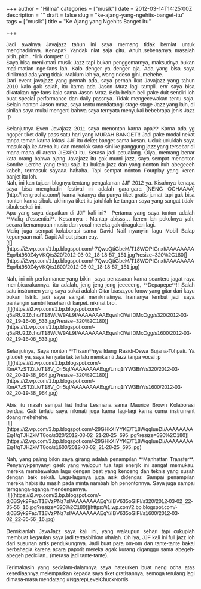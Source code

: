 +++
author = "Hilma"
categories = ["musik"]
date = 2012-03-14T14:25:00Z
description = ""
draft = false
slug = "ke-ajang-yang-ngehits-banget-itu"
tags = ["musik"]
title = "Ke Ajang yang Ngehits Banget Itu"

+++

<div class="separator" style="clear: both; text-align: justify;"><span style="font-family: Arial, Helvetica, sans-serif;">Jadi awalnya Javajazz tahun ini saya memang tidak berniat untuk menghadirinya. Kenapa? Yandak niat saja gitu. Anuh..sebenarnya masalah pitih..pitih.. *lirik dompet* 🙂</span></div><div><div style="text-align: justify;"><span style="font-family: Arial, Helvetica, sans-serif;">Saya bisa menikmati musik Jazz tapi bukan penggemarnya, maksudnya bukan mati-matian nge-fans lah. Kalo denger ya denger aja. Ada yang bisa saya dinikmati ada yang tidak. Maklum lah ya, wong ndeso gini.,mehehe.</span></div></div><div><div style="text-align: justify;"><span style="font-family: Arial, Helvetica, sans-serif;">Dari event javajazz yang pernah ada, saya pernah ikut Javajazz yang tahun 2010 kalo gak salah, itu karna ada Jason Mraz lagi tampil. errr saya bisa dikatakan nge-fans kalo sama Jason Mraz. Bela-belain beli pake duit sendiri loh buat special performance dan daily passnya. Tidak mengecewakan tentu saja. Selain nonton Jason mraz, saya tentu mendatangi stage-stage Jazz yang lain, di sinilah saya mulai mengerti bahwa saya ternyata menyukai bebebrapa jenis Jazz :p</span></div><div style="text-align: justify;"><span style="font-family: Arial, Helvetica, sans-serif;"> </span></div></div><div><div style="text-align: justify;"><span style="font-family: Arial, Helvetica, sans-serif;">Selanjutnya Even Javajazz 2011 saya menonton karna apa?? Karna ada yg ngoper tiket daily pass satu hari yang MURAH BANGET!! Jadi pake modal nekat tanpa teman karna lokasi JJF itu deket banget sama kosan. Ucluk-ucluklah saya masuk aja ke Arena itu dan menclok sana-sini ke panggung jazz yang tersebar di mana-mana di arena JIEXPO itu. Serasa jadi petualang. Oiya, memang benar kata orang bahwa ajang Javajazz itu gak murni jazz, saya sempat menonton Sondre Lerche yang tentu saja itu bukan jazz dan yang nonton ituh abegeeeh kabeh, termasuk sayaaa hahaha. Tapi sempat nonton Fourplay yang keren banjet itu loh.</span></div><div style="text-align: justify;"></div></div><div><div style="text-align: justify;"><span style="font-family: Arial, Helvetica, sans-serif;">Nah, ini kan tujuan blognya tentang pengalaman JJF 2012 ya. Kisahnya kenapa saya bisa menghadiri festival ini adalah gara-gara [NENG OCHAAAA](http://neng-ocha.com/) karna katanya dia punya tiket gratis jumat tapi gak bisa nonton karna sibuk. akhirnya tiket itu jatuhlah ke tangan saya yang sangat tidak-sibuk-sekali ini.</span></div><div style="text-align: justify;"><span style="font-family: Arial, Helvetica, sans-serif;">Apa yang saya dapatkan di JJF kali ini?  Pertama yang saya tonton adalah **Maliq d’essential**. Kesannya : Mantap abisss… keren lah pokoknya yah, secara kemampuan music dan vocal mereka gak diragukan lagi.</span></div><div style="text-align: justify;"><span style="font-family: Arial, Helvetica, sans-serif;">Maliq juga sempat kolaborasi sama David Naif nyanyiin lagu Mobil Balap kepunyaan naif. Dapit All-out pisan euy.</span></div><div style="text-align: justify;"><span style="font-family: Arial, Helvetica, sans-serif;">[![](https://i2.wp.com/1.bp.blogspot.com/-7QwoQtiGbeM/T18WOPIGnxI/AAAAAAAAEqo/bt980Z4yVKQ/s320/2012-03-02_18-18-57_151.jpg?resize=320%2C180)](https://i2.wp.com/1.bp.blogspot.com/-7QwoQtiGbeM/T18WOPIGnxI/AAAAAAAAEqo/bt980Z4yVKQ/s1600/2012-03-02_18-18-57_151.jpg) </span></div><div style="text-align: justify;"><span style="font-family: Arial, Helvetica, sans-serif;"> </span></div><div style="text-align: justify;"><span style="font-family: Arial, Helvetica, sans-serif;">Nah, ini nih performance yang bikin  saya penasaran karna seantero jagat raya membicarakannya. itu adalah, jeng jeng jeng jeeeeeng, **Depapepe**!! Salah satu instrumen yang saya sukai adalah Gitar biasa,you know yang gitar dari kayu bukan listrik. jadi saya sangat menikmatinya. Iramanya lembut jadi saya pantengin sambil lesehan di karpet. nikmat bro..</span></div><div style="text-align: justify;"><span style="font-family: Arial, Helvetica, sans-serif;">[![](https://i2.wp.com/1.bp.blogspot.com/-q5aRU2JZcho/T18WcW9AL9I/AAAAAAAAEqw/hOWrIDMxOgg/s320/2012-03-02_19-16-06_533.jpg?resize=320%2C180)](https://i1.wp.com/1.bp.blogspot.com/-q5aRU2JZcho/T18WcW9AL9I/AAAAAAAAEqw/hOWrIDMxOgg/s1600/2012-03-02_19-16-06_533.jpg) </span></div><div style="text-align: justify;"><span style="font-family: Arial, Helvetica, sans-serif;"> </span></div><div style="text-align: justify;"><span style="font-family: Arial, Helvetica, sans-serif;">Selanjutnya, Saya nonton **Trisam**nya Idang Rasidi-Dewa Bujana-Tohpati. Ya gitudeh ya, saya ternyata tak terlalu menikamti Jazz tanpa vocal :p</span></div><div style="text-align: justify;"><span style="font-family: Arial, Helvetica, sans-serif;">[![](https://i1.wp.com/1.bp.blogspot.com/-XmA7zSTZiLk/T18V_0rr5qI/AAAAAAAAEqg/Lmq1iYW3BiY/s320/2012-03-02_20-19-38_964.jpg?resize=320%2C180)](https://i2.wp.com/1.bp.blogspot.com/-XmA7zSTZiLk/T18V_0rr5qI/AAAAAAAAEqg/Lmq1iYW3BiY/s1600/2012-03-02_20-19-38_964.jpg) </span></div><div style="text-align: justify;"><span style="font-family: Arial, Helvetica, sans-serif;"> </span></div><div style="text-align: justify;"><span style="font-family: Arial, Helvetica, sans-serif;">Abis itu masih sempat liat Indra Lesmana sama Maurice Brown Kolaborasi berdua. Gak terlalu saya nikmati juga karna lagi-lagi karna cuma instrument doang mehehehe.</span></div><div style="text-align: justify;"><span style="font-family: Arial, Helvetica, sans-serif;">[![](https://i2.wp.com/3.bp.blogspot.com/-29GHkXIYYKE/T18WqqIueDI/AAAAAAAAEq4/qTJHZkMT8oo/s320/2012-03-02_21-28-25_695.jpg?resize=320%2C180)](https://i2.wp.com/3.bp.blogspot.com/-29GHkXIYYKE/T18WqqIueDI/AAAAAAAAEq4/qTJHZkMT8oo/s1600/2012-03-02_21-28-25_695.jpg) </span></div><div style="text-align: justify;"><span style="font-family: Arial, Helvetica, sans-serif;"> </span></div><div style="text-align: justify;"><span style="font-family: Arial, Helvetica, sans-serif;">Nah, yang paling bikin saya girang adalah penampilan **Manhattan Transfer**. Penyanyi-penyanyi gaek yang walopun tua tapi enerjik ini sangat memukau. mereka membawakan lagu dengan beat yang kenceng dan teknis yang susah dengan baik sekali. Lagu-lagunya juga asik didengar. Sampai penampilan mereka habis itu masih pada minta nambah loh penontonnya. Saya juga sampai ternganga-nganga mendengarnya.</span></div><div style="text-align: justify;"><span style="font-family: Arial, Helvetica, sans-serif;">[![](https://i2.wp.com/2.bp.blogspot.com/-dj0BSyk9Fac/T18VzPNz7sI/AAAAAAAAEqY/IBV635oGlFI/s320/2012-03-02_22-35-56_16.jpg?resize=320%2C180)](https://i1.wp.com/2.bp.blogspot.com/-dj0BSyk9Fac/T18VzPNz7sI/AAAAAAAAEqY/IBV635oGlFI/s1600/2012-03-02_22-35-56_16.jpg) </span></div><div style="text-align: justify;"><span style="font-family: Arial, Helvetica, sans-serif;"> </span></div><div style="text-align: justify;"><span style="font-family: Arial, Helvetica, sans-serif;">Demikianlah JavaJazz saya kali ini, yang walaupun sehari tapi cukuplah membuat kegaulan saya jadi tertasbihkan #halah. Oh iya, JJF kali ini full jazz loh dari susunan artis pendukungnya. Jadi buat para om-om dan tante-tante bakal berbahagia karena acara paporit mereka agak kurang diganggu sama abegeh-abegeh pecicilan.. (merasa jadi tante-tante).</span></div><div style="text-align: justify;"><span style="font-family: Arial, Helvetica, sans-serif;"> </span></div><div style="text-align: justify;"><span style="font-family: Arial, Helvetica, sans-serif;">Terimakasih yang sedalam-dalamnya saya hateurken buat neng ocha atas kesediaannya melemparkan kepada saya tiket gratisannya, semoga terulang lagi dimasa-masa mendatang #NgarepLevelChuckNorris</span></div><div style="text-align: justify;"></div></div>

